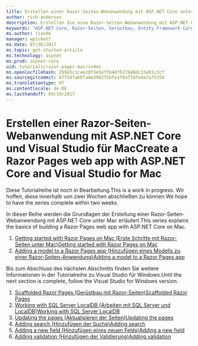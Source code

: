 ```yaml
---
title: Erstellen einer Razor-Seiten-Webanwendung mit ASP.NET Core unter Mac
author: rick-anderson
description: Erstellen Sie eine Razor-Seiten-Webanwendung mit ASP.NET Core und EF Core.
keywords: "ASP.NET Core, Razor-Seiten, Gerüstbau, Entity Framework Core, EF, EF Core, Datenbank, Mac, macOS, Visual Studio für Mac"
ms.author: riande
manager: wpickett
ms.date: 07/26/2017
ms.topic: get-started-article
ms.technology: aspnet
ms.prod: aspnet-core
uid: tutorials/razor-pages-mac/index
ms.openlocfilehash: 299e5c1cee28f3e5effb48f627848dc33e01c3cf
ms.sourcegitcommit: 67f54fabbfa4e3942f5bfe1f8a7fdfe4a7a75358
ms.translationtype: HT
ms.contentlocale: de-DE
ms.lasthandoff: 09/19/2017
---
```

# <a name="create-a-razor-pages-web-app-with-aspnet-core-and-visual-studio-for-mac"></a><span data-ttu-id="4b15e-104">Erstellen einer Razor-Seiten-Webanwendung mit ASP.NET Core und Visual Studio für Mac</span><span class="sxs-lookup"><span data-stu-id="4b15e-104">Create a Razor Pages web app with ASP.NET Core and Visual Studio for Mac</span></span>

<span data-ttu-id="4b15e-105">Diese Tutorialreihe ist noch in Bearbeitung.</span><span class="sxs-lookup"><span data-stu-id="4b15e-105">This is a work in progress.</span></span> <span data-ttu-id="4b15e-106">Wir hoffen, diese innerhalb von zwei Wochen abschließen zu können.</span><span class="sxs-lookup"><span data-stu-id="4b15e-106">We hope to have the series complete within two weeks.</span></span>

<span data-ttu-id="4b15e-107">In dieser Reihe werden die Grundlagen der Erstellung einer Razor-Seiten-Webanwendung mit ASP.NET Core unter Mac erläutert.</span><span class="sxs-lookup"><span data-stu-id="4b15e-107">This series explains the basics of building a Razor Pages web app with ASP.NET Core on Mac.</span></span>

1. [<span data-ttu-id="4b15e-108">Getting started with Razor Pages on Mac (Erste Schritte mit Razor-Seiten unter Mac)</span><span class="sxs-lookup"><span data-stu-id="4b15e-108">Getting started with Razor Pages on Mac</span></span>](xref:tutorials/razor-pages-mac/razor-pages-start)
1. [<span data-ttu-id="4b15e-109">Adding a model to a Razor Pages app (Hinzufügen eines Modells zu einer Razor-Seiten-Anwendung)</span><span class="sxs-lookup"><span data-stu-id="4b15e-109">Adding a model to a Razor Pages app</span></span>](xref:tutorials/razor-pages-mac/model)


<span data-ttu-id="4b15e-110">Bis zum Abschluss des nächsten Abschnitts finden Sie weitere Informationen in der Tutorialreihe zu Visual Studio für Windows.</span><span class="sxs-lookup"><span data-stu-id="4b15e-110">Until the next section is complete, follow the Visual Studio for Windows version.</span></span>

1. [<span data-ttu-id="4b15e-111">Scaffolded Razor Pages (Gerüstbau mit Razor-Seiten)</span><span class="sxs-lookup"><span data-stu-id="4b15e-111">Scaffolded Razor Pages</span></span>](xref:tutorials/razor-pages/page)
1. [<span data-ttu-id="4b15e-112">Working with SQL Server LocalDB (Arbeiten mit SQL Server und LocalDB)</span><span class="sxs-lookup"><span data-stu-id="4b15e-112">Working with SQL Server LocalDB</span></span>](xref:tutorials/razor-pages/sql)
1. [<span data-ttu-id="4b15e-113">Updating the pages (Aktualisieren der Seiten)</span><span class="sxs-lookup"><span data-stu-id="4b15e-113">Updating the pages</span></span>](xref:tutorials/razor-pages/da1)
1. [<span data-ttu-id="4b15e-114">Adding search (Hinzufügen der Suche)</span><span class="sxs-lookup"><span data-stu-id="4b15e-114">Adding search</span></span>](xref:tutorials/razor-pages/search)
1. [<span data-ttu-id="4b15e-115">Adding a new field (Hinzufügen eines neuen Felds)</span><span class="sxs-lookup"><span data-stu-id="4b15e-115">Adding a new field</span></span>](xref:tutorials/razor-pages/new-field)
1. [<span data-ttu-id="4b15e-116">Adding validation (Hinzufügen der Validierung)</span><span class="sxs-lookup"><span data-stu-id="4b15e-116">Adding validation</span></span>](xref:tutorials/razor-pages/validation)